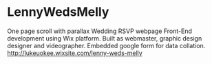 # LennyWedsMelly
One page scroll with parallax Wedding RSVP webpage Front-End development using Wix platform. Built as webmaster, graphic design designer and videographer.  Embedded google form for data collation.  http://lukeuokee.wixsite.com/lenny-weds-melly
